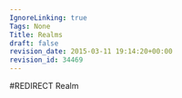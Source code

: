 ```yaml
---
IgnoreLinking: true
Tags: None
Title: Realms
draft: false
revision_date: 2015-03-11 19:14:20+00:00
revision_id: 34469
---
```


#REDIRECT Realm